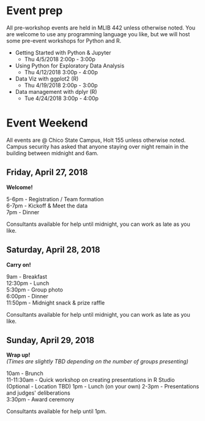 # Event prep 
All pre-workshop events are held in MLIB 442 unless otherwise noted. 
You are welcome to use any programming language you like, but we will host some pre-event workshops for Python and R. 

* Getting Started with Python & Jupyter  
    - Thu 4/5/2018 2:00p - 3:00p    
* Using Python for Exploratory Data Analysis
    - Thu 4/12/2018 3:00p - 4:00p  
* Data Viz with ggplot2 (R)  
    - Thu 4/19/2018 2:00p - 3:00p 
* Data management with dplyr (R)
    - Tue 4/24/2018 3:00p - 4:00p   

# Event Weekend 
All events are @ Chico State Campus, Holt 155 unless otherwise noted. 
Campus security has asked that anyone staying over night remain in the building between midnight and 6am. 

## Friday, April 27, 2018  
**Welcome!**  
 
5-6pm - Registration  / Team formation  
6-7pm - Kickoff & Meet the data    
7pm - Dinner    

Consultants available for help until midnight, you can work as late as you like.    

## Saturday, April 28, 2018  
**Carry on!**  

9am - Breakfast    
12:30pm - Lunch    
5:30pm - Group photo    
6:00pm - Dinner    
11:50pm - Midnight snack & prize raffle    
  
Consultants available for help until midnight, you can work as late as you like.    
  
## Sunday, April 29, 2018  
**Wrap up!**  
_(Times are slightly TBD depending on the number of groups presenting)_
 
10am - Brunch  
11-11:30am - Quick workshop on creating presentations in R Studio (Optional - Location TBD) 
1pm - Lunch (on your own)
2-3pm - Presentations and judges' deliberations  
3:30pm - Award ceremony     


Consultants available for help until 1pm.      
